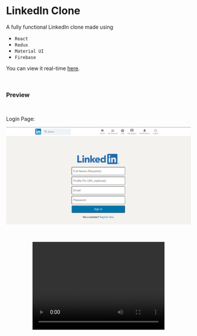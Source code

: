 # LinkedIn Clone 

A fully functional LinkedIn clone made using

* `React`
* `Redux`
* `Material UI`
* `Firebase`

You can view it real-time [here](https://linkedin-clone-667e9.web.app/). 

<br>

### Preview
<br>

Login Page: 
<p align="center">
  <img src="./src/Resources/LoginPage.png" width="550px" title="Login Page">
</p>

<br>

<p align="center">
  <video width="360px" height="240" controls="true" allowfullscreen="true">
  <source src="./src/Resources/Showcase.mp4" type="video/mp4">
  <source src="./src/Resources/Showcase.webm" type="video/webm">
  Your browser does not support the video tag.
</video>
</p>

<br>
